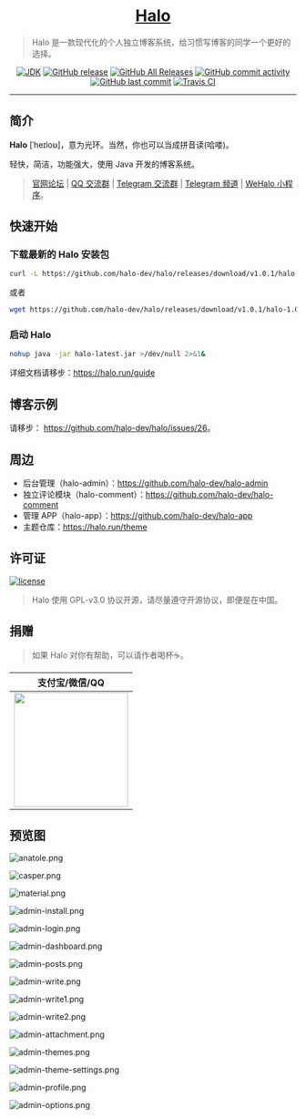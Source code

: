 <h1 align="center"><a href="https://github.com/halo-dev" target="_blank">Halo</a></h1>

> Halo 是一款现代化的个人独立博客系统，给习惯写博客的同学一个更好的选择。

<p align="center">
<a href="#"><img alt="JDK" src="https://img.shields.io/badge/JDK-1.8-yellow.svg?style=flat-square"/></a>
<a href="https://github.com/halo-dev/halo/releases"><img alt="GitHub release" src="https://img.shields.io/github/release/halo-dev/halo.svg?style=flat-square"/></a>
<a href="https://github.com/halo-dev/halo/releases"><img alt="GitHub All Releases" src="https://img.shields.io/github/downloads/halo-dev/halo/total.svg?style=flat-square"></a>
<a href="https://github.com/halo-dev/halo/commits"><img alt="GitHub commit activity" src="https://img.shields.io/github/commit-activity/w/halo-dev/halo.svg?style=flat-square"></a>
<a href="https://github.com/halo-dev/halo/commits"><img alt="GitHub last commit" src="https://img.shields.io/github/last-commit/halo-dev/halo.svg?style=flat-square"></a>
<a href="https://travis-ci.org/halo-dev/halo"><img alt="Travis CI" src="https://img.shields.io/travis/halo-dev/halo.svg?style=flat-square"/></a>
</p>

------------------------------

## 简介

**Halo** [ˈheɪloʊ]，意为光环。当然，你也可以当成拼音读(哈喽)。

轻快，简洁，功能强大，使用 Java 开发的博客系统。

> [官网论坛](https://bbs.halo.run) | [QQ 交流群](https://jq.qq.com/?_wv=1027&k=5tnr930) | [Telegram 交流群](https://t.me/HaloBlog) | [Telegram 频道](https://t.me/halo_dev) | [WeHalo 小程序](https://github.com/aquanlerou/WeHalo)。

## 快速开始

### 下载最新的 Halo 安装包

```bash
curl -L https://github.com/halo-dev/halo/releases/download/v1.0.1/halo-1.0.1.jar --output halo-latest.jar
```

或者

```bash
wget https://github.com/halo-dev/halo/releases/download/v1.0.1/halo-1.0.1.jar -O halo-latest.jar
```

### 启动 Halo

```bash
nohup java -jar halo-latest.jar >/dev/null 2>&1&
```

详细文档请移步：<https://halo.run/guide>

## 博客示例

请移步： <https://github.com/halo-dev/halo/issues/26>。

## 周边

- 后台管理（halo-admin）：<https://github.com/halo-dev/halo-admin>
- 独立评论模块（halo-comment）：<https://github.com/halo-dev/halo-comment>
- 管理 APP（halo-app）：<https://github.com/halo-dev/halo-app>
- 主题仓库：<https://halo.run/theme>

## 许可证

[![license](https://img.shields.io/github/license/halo-dev/halo.svg?style=flat-square)](https://github.com/halo-dev/halo/blob/master/LICENSE)

> Halo 使用 GPL-v3.0 协议开源，请尽量遵守开源协议，即便是在中国。

## 捐赠

> 如果 Halo 对你有帮助，可以请作者喝杯☕️。

| 支付宝/微信/QQ  |
| :------------: |
| <img src="https://i.loli.net/2018/12/23/5c1f68ce9b884.png" width="200"/>  |

## 预览图

![anatole.png](https://i.loli.net/2019/05/08/5cd2fc3e478dc.png)

![casper.png](https://i.loli.net/2019/05/08/5cd2fc3e4e587.png)

![material.png](https://i.loli.net/2019/05/08/5cd2fc3e78012.png)

![admin-install.png](https://i.loli.net/2019/05/08/5cd2fcae89cae.png)

![admin-login.png](https://i.loli.net/2019/05/08/5cd2fcae6a3fa.png)

![admin-dashboard.png](https://i.loli.net/2019/05/08/5cd2fcaf1b2d2.png)

![admin-posts.png](https://i.loli.net/2019/05/08/5cd2fcaf18c37.png)

![admin-write.png](https://i.loli.net/2019/05/08/5cd2fcae9bea2.png)

![admin-write1.png](https://i.loli.net/2019/05/08/5cd2fcaf6a1ac.png)

![admin-write2.png](https://i.loli.net/2019/05/08/5cd2fcb08ea2d.png)

![admin-attachment.png](https://i.loli.net/2019/05/08/5cd2fcb1c752e.png)

![admin-themes.png](https://i.loli.net/2019/05/08/5cd2fcb21fc76.png)

![admin-theme-settings.png](https://i.loli.net/2019/05/08/5cd2fcb04f9c3.png)

![admin-profile.png](https://i.loli.net/2019/05/08/5cd2fccee89f5.png)

![admin-options.png](https://i.loli.net/2019/05/08/5cd2fccedc309.png)